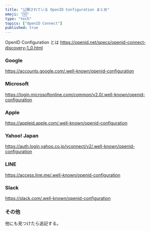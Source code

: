 ```yaml
---
title: "公開されている OpenID Configuration まとめ"
emoji: "🆔"
type: "tech"
topics: ["OpenID Connect"]
published: true
---
```


OpenID Configuration とは
https://openid.net/specs/openid-connect-discovery-1_0.html


###  Google
   
https://accounts.google.com/.well-known/openid-configuration

### Microsoft

https://login.microsoftonline.com/common/v2.0/.well-known/openid-configuration

### Apple

https://appleid.apple.com/.well-known/openid-configuration

### Yahoo! Japan

https://auth.login.yahoo.co.jp/yconnect/v2/.well-known/openid-configuration

### LINE

https://access.line.me/.well-known/openid-configuration

### Slack

https://slack.com/.well-known/openid-configuration

### その他

他にも見つけたら追記する。
